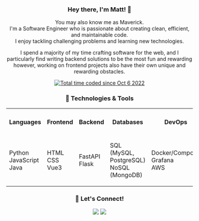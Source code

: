 <h3 align="center">Hey there, I'm Matt! 👋</h3>
<p align="center">
    You may also know me as Maverick.<br />
    I'm a Software Engineer who is passionate about creating clean, efficient, and maintainable code.<br />
    I enjoy tackling challenging problems and learning new technologies.<br />
</p>
<p align="center">
    I spend a majority of my time crafting software for the web, and I particularly find writing backend solutions to be the most fun and rewarding however, working on frontend projects also have their own unique and rewarding obstacles.<br />
</p>
<p align="center">
<a href="https://wakatime.com/@98f82f74-56ef-41ed-aad7-312ed2697484"><img src="https://wakatime.com/badge/user/98f82f74-56ef-41ed-aad7-312ed2697484.svg" alt="Total time coded since Oct 6 2022" /></a>
</p>

<h3 align="center">🔧 Technologies & Tools</h3>


<table align="center">
<tr>
<th>

<h4>Languages</h4>

</th>
<th>

<h4>Frontend</h4>

</th>
<th>

<h4>Backend</h4>

</th>
<th>

<h4>Databases</h4>

</th>
<th>

<h4>DevOps</h4>

</th>
</tr>
<tr>
<td>

Python<br />
JavaScript<br />
Java<br />

</td>
<td>

HTML<br />
CSS<br />
Vue3<br />

</td>
<td>

FastAPI<br />
Flask<br />

</td>
<td>

SQL (MySQL, PostgreSQL)<br />
NoSQL (MongoDB)<br />

</td>
<td>

Docker/Compose<br />
Grafana<br />
AWS<br />

</td>
</tr>
</table>


<h3 align="center">💬 Let's Connect!</h3>
<p align="center">
<a href="https://www.linkedin.com/in/matthew-reeder-willson/"><img src="https://img.shields.io/badge/LinkedIn-0077B5?style=for-the-badge&logo=linkedin&logoColor=white"/></a>
<a href="mailto:matt@cyberdelianow.com"><img src="https://img.shields.io/badge/Email-D14836?style=for-the-badge&logo=gmail&logoColor=white"/></a>
</p>

